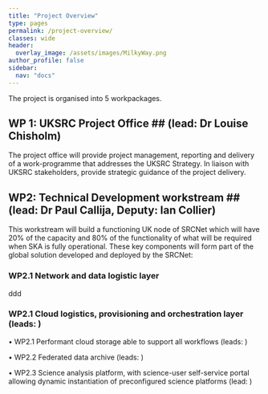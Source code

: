 ```yaml
---
title: "Project Overview"
type: pages
permalink: /project-overview/
classes: wide
header:
  overlay_image: /assets/images/MilkyWay.png
author_profile: false
sidebar: 
  nav: "docs"
---
```

The project is organised into 5 workpackages.

## WP 1: UKSRC Project Office ## (lead: Dr Louise Chisholm)
The project office will provide project management, reporting and delivery of a work-programme that addresses the UKSRC Strategy. In liaison with UKSRC stakeholders, provide strategic 
guidance of the project delivery. 
## WP2: Technical Development workstream ## (lead: Dr Paul Callija, Deputy: Ian Collier)
This workstream will build a functioning UK node of SRCNet which will have 20% of the capacity and 80% of the functionality of what will be 
required when SKA is fully operational. These key components will form part of the global solution developed and deployed by the SRCNet:
### WP2.1 Network and data logistic layer ###
ddd
### WP2.1 Cloud logistics, provisioning and orchestration layer (leads: )


• WP2.1 Performant cloud storage able to support all workflows (leads: )

• WP2.2 Federated data archive (leads: )


• WP2.3 Science analysis platform, with science-user self-service portal allowing dynamic instantiation of 
preconfigured science platforms (lead: )

 
